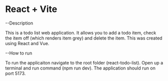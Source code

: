 # React + Vite

--Description 

This is a todo list web application. It allows you to add a todo item, check the item off (which renders item grey) and delete the item. This was created using React and Vue.


--How to run

To run the applicaiton navigate to the root folder (react-todo-list). Open up a terminal and run command (npm run dev). The application should run on port 5173.